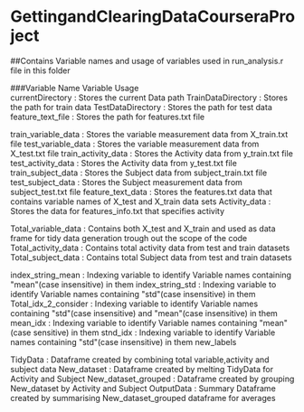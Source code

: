 # GettingandClearingDataCourseraProject
##Contains Variable names and usage of variables used in run_analysis.r file in this folder


###Variable Name               Variable Usage                   
currentDirectory   :   	Stores the current Data path
TrainDataDirectory : 	  Stores the path for train data
TestDataDirectory  : 	  Stores the path for test data
feature_text_file  :    Stores the path for features.txt file



train_variable_data	:   Stores the variable measurement data from X_train.txt file
test_variable_data  :   Stores the variable measurement data from X_test.txt file
train_activity_data :   Stores the Activity data from y_train.txt file
test_activity_data  :   Stores the Activity data from y_test.txt file
train_subject_data 	:   Stores the Subject data from subject_train.txt file
test_subject_data   :   Stores the Subject measurement data from subject_test.txt file
feature_text_data   :   Stores the features.txt data that contains variable names of X_test and X_train data sets
Activity_data 		  :   Stores the data for features_info.txt that specifies activity


Total_variable_data : Contains both X_test and X_train and used as data frame for tidy data generation trough out the scope of the code
Total_activity_data : Contains total activity data from test and train datasets
Total_subject_data  : Contains total Subject data from test and train datasets


index_string_mean  	  : Indexing variable to identify Variable names containing "mean"(case insensitive) in them 
index_string_std  	  : Indexing variable to identify Variable names containing "std"(case insensitive) in them 
Total_idx_2_consider  : Indexing variable to identify Variable names containing "std"(case insensitive) and "mean"(case insensitive) in them
mean_idx			        : Indexing variable to identify Variable names containing "mean"(case sensitive) in them
stnd_idx			        : Indexing variable to identify Variable names containing "std"(case insensitive) in them
new_labels

TidyData  			    : Dataframe created by combining total variable,activity and subject data 
New_dataset			    : Dataframe created by melting TidyData for Activity and Subject
New_dataset_grouped : Dataframe created by grouping New_dataset by Activity and Subject
OutputData 			    : Summary Dataframe created by summarising New_dataset_grouped dataframe for averages
